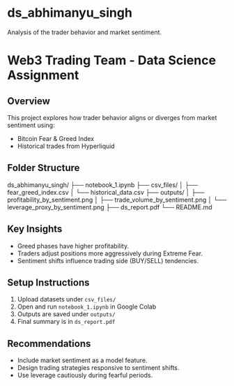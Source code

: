# ds_abhimanyu_singh
Analysis of the trader behavior and market sentiment.

# Web3 Trading Team - Data Science Assignment

## Overview
This project explores how trader behavior aligns or diverges from market sentiment using:
- Bitcoin Fear & Greed Index
- Historical trades from Hyperliquid

## Folder Structure

ds_abhimanyu_singh/
├── notebook_1.ipynb
├── csv_files/
│ ├── fear_greed_index.csv
│ └── historical_data.csv
├── outputs/
│ ├── profitability_by_sentiment.png
│ ├── trade_volume_by_sentiment.png
│ └── leverage_proxy_by_sentiment.png
├── ds_report.pdf
└── README.md


## Key Insights
- Greed phases have higher profitability.
- Traders adjust positions more aggressively during Extreme Fear.
- Sentiment shifts influence trading side (BUY/SELL) tendencies.

## Setup Instructions
1. Upload datasets under `csv_files/`
2. Open and run `notebook_1.ipynb` in Google Colab
3. Outputs are saved under `outputs/`
4. Final summary is in `ds_report.pdf`

## Recommendations
- Include market sentiment as a model feature.
- Design trading strategies responsive to sentiment shifts.
- Use leverage cautiously during fearful periods.
